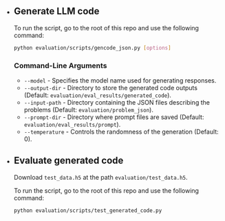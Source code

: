  - ## **Generate LLM code**
   
   To run the script, go to the root of this repo and use the following command:
   
   ```bash
   python evaluation/scripts/gencode_json.py [options]
   ```

   ### Command-Line Arguments
   - `--model` - Specifies the model name used for generating responses.
   - `--output-dir` - Directory to store the generated code outputs (Default: `evaluation/eval_results/generated_code`).
   - `--input-path` - Directory containing the JSON files describing the problems (Default: `evaluation/problem_json`).
   - `--prompt-dir` - Directory where prompt files are saved (Default: `evaluation/eval_results/prompt`).
   - `--temperature` - Controls the randomness of the generation (Default: 0).
    
 - ## **Evaluate generated code**

   Download `test_data.h5` at the path `evaluation/test_data.h5`.
   
   To run the script, go to the root of this repo and use the following command:
   
   ```bash
   python evaluation/scripts/test_generated_code.py
   ```
